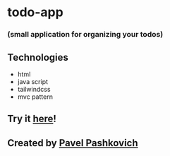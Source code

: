 # todo-app
### (small application for organizing your todos)

## Technologies
* html
* java script
* tailwindcss
* mvc pattern

## Try it [here]()!

## Created by [Pavel Pashkovich](https://github.com/PavelPashkovich/)

